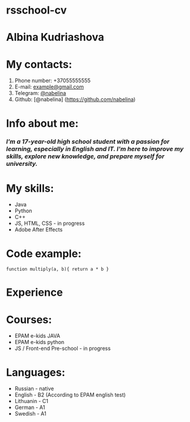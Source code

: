 # rsschool-cv
# Albina Kudriashova
# My contacts:
1. Phone number: +37055555555
2. E-mail: example@gmail.com
3. Telegram: [@nabelina](https://t.me/nabelina)
4. Github: [@nabelina] (https://github.com/nabelina)
# Info about me:
### *I’m a 17-year-old high school student with a passion for learning, especially in English and IT. I'm here to improve my skills, explore new knowledge, and prepare myself for university.*
# My skills:
* Java
* Python
* C++
* JS, HTML, CSS - in progress
* Adobe After Effects
# Code example:
`
function multiply(a, b){
  return a * b
}
`
# Experience
# Courses:
* EPAM e-kids JAVA
* EPAM e-kids python
* JS / Front-end Pre-school - in progress
# Languages:
* Russian - native
* English - B2 (According to EPAM english test)
* Lithuanin - C1
* German - A1
* Swedish - A1